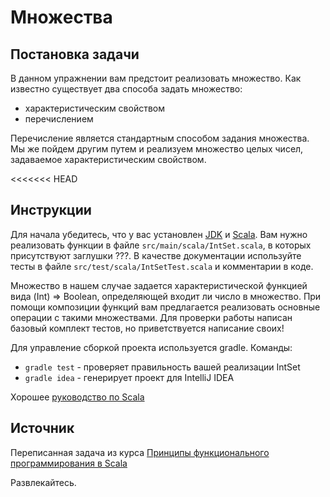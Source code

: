 # Множества

## Постановка задачи

В данном упражнении вам предстоит реализовать множество. Как известно существует два способа задать множество:

- характеристическим свойством
- перечислением

Перечисление является стандартным способом задания множества. Мы же пойдем другим путем и реализуем множество целых чисел, задаваемое характеристическим свойством.

<<<<<<< HEAD
## Инструкции

Для начала убедитесь, что у вас установлен [JDK](http://www.oracle.com/technetwork/java/javase/downloads/index.html) и [Scala](http://www.scala-lang.org/). Вам нужно реализовать функции в файле `src/main/scala/IntSet.scala`, в которых присутствуют заглушки ???. В качестве документации используйте тесты в файле `src/test/scala/IntSetTest.scala` и комментарии в коде. 

Множество в нашем случае задается характеристической функцией вида (Int) => Boolean, определяющей входит ли число в множество. При помощи композиции функций вам предлагается реализовать основные операции с такими множествами. Для проверки работы написан базовый комплект тестов, но приветствуется написание своих!

Для управление сборкой проекта используется gradle. Команды: 

- `gradle test` - проверяет правильность вашей реализации IntSet
- `gradle idea` - генерирует проект для IntelliJ IDEA

Хорошее [руководство по Scala](https://twitter.github.io/scala_school/ru/)

## Источник

Переписанная задача из курса [Принципы функционального программирования в Scala](https://www.coursera.org/course/progfun)

Развлекайтесь.
